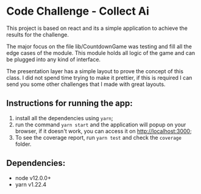 # Code Challenge - Collect Ai

This project is based on react and its a simple application to
achieve the results for the challenge.

The major focus on the file lib/CountdownGame was testing and
fill all the edge cases of the module. This module holds
all logic of the game and can be plugged into any kind of interface.

The presentation layer has a simple layout to prove the concept of this
class. I did not spend time trying to make it prettier, if this is required
I can send you some other challenges that I made with great layouts.

## Instructions for running the app:
1. install all the dependencies using `yarn`;
2. run the command `yarn start` and the application will popup on your browser,
if it doesn't work, you can access it on <http://localhost:3000>;
3. To see the coverage report, run `yarn test` and check the `coverage` folder.

## Dependencies:
* node v12.0.0+
* yarn v1.22.4
